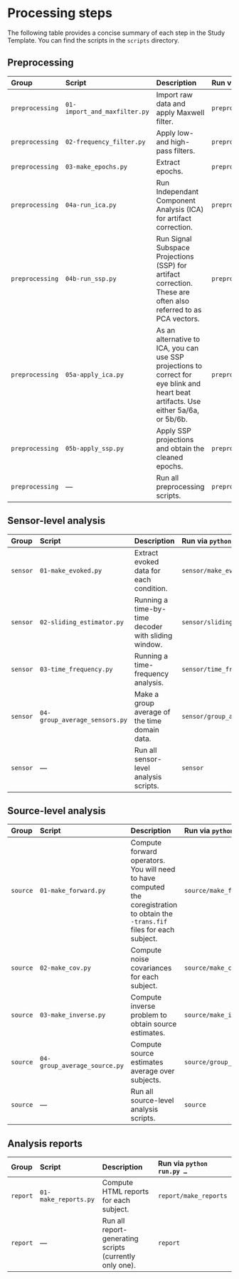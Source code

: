 Processing steps
================

The following table provides a concise summary of each step in the Study
Template. You can find the scripts in the `scripts` directory.

Preprocessing
-------------

| Group | Script | Description | Run via `python run.py …` |
|:-----------|:-----------|:---------------------|:--------------------------|
| `preprocessing` | `01-import_and_maxfilter.py` | Import raw data and apply Maxwell filter. | `preprocessing/import_and_maxfilter` |
| `preprocessing` | `02-frequency_filter.py` | Apply low- and high-pass filters. | `preprocessing/frequency_filter` |
| `preprocessing` | `03-make_epochs.py` | Extract epochs. | `preprocessing/make_epochs` |
| `preprocessing` | `04a-run_ica.py` | Run Independant Component Analysis (ICA) for artifact correction. | `preprocessing/run_ica` |
| `preprocessing` | `04b-run_ssp.py` | Run Signal Subspace Projections (SSP) for artifact correction. These are often also referred to as PCA vectors. | `preprocessing/run_ssp` |
| `preprocessing` | `05a-apply_ica.py` | As an alternative to ICA, you can use SSP projections to correct for eye blink and heart beat artifacts. Use either 5a/6a, or 5b/6b. | `preprocessing/apply_ica` |
| `preprocessing` | `05b-apply_ssp.py` | Apply SSP projections and obtain the cleaned epochs.  | `preprocessing/apply_ssp` |
| `preprocessing` | — | Run all preprocessing scripts.  | `preprocessing` |

Sensor-level analysis
---------------------

| Group | Script | Description | Run via `python run.py …` |
|:-----------|:-----------|:---------------------|:--------------------------|
| `sensor` | `01-make_evoked.py` | Extract evoked data for each condition. | `sensor/make_evoked` |
| `sensor` | `02-sliding_estimator.py` | Running a time-by-time decoder with sliding window. | `sensor/sliding_estimator` |
| `sensor` | `03-time_frequency.py` | Running a time-frequency analysis. | `sensor/time_frequency` |
| `sensor` | `04-group_average_sensors.py` | Make a group average of the time domain data. | `sensor/group_average_sensors` |
| `sensor` | — | Run all sensor-level analysis scripts. | `sensor` |

Source-level analysis
---------------------

| Group | Script | Description | Run via `python run.py …` |
|:-----------|:-----------|:---------------------|:--------------------------|
| `source` | `01-make_forward.py` | Compute forward operators. You will need to have computed the coregistration to obtain the `-trans.fif` files for each subject. | `source/make_forward` |
| `source` | `02-make_cov.py` | Compute noise covariances for each subject. | `source/make_cov` |
| `source` | `03-make_inverse.py` | Compute inverse problem to obtain source estimates. | `source/make_inverse` |
| `source` | `04-group_average_source.py` | Compute source estimates average over subjects. | `source/group_average_source` |
| `source` | — | Run all source-level analysis scripts. | `source` |

Analysis reports
----------------

| Group | Script | Description | Run via `python run.py …` |
|:-----------|:-----------|:---------------------|:--------------------------|
| `report` | `01-make_reports.py` | Compute HTML reports for each subject. | `report/make_reports`
| `report` | — | Run all report-generating scripts (currently only one). | `report`

